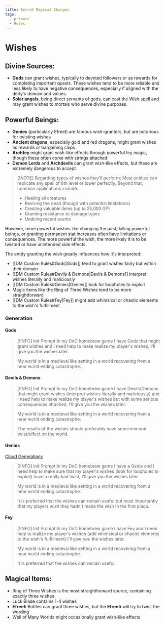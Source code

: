 ```yaml
---
title: Secret Magical Changes
tags:
  - private
  - Rules
---
```

# Wishes

## Divine Sources:

- **Gods** can grant wishes, typically to devoted followers or as rewards for completing important quests. These wishes tend to be more reliable and less likely to have negative consequences, especially if aligned with the deity's domain and values.
- **Solar angels**, being direct servants of gods, can cast the Wish spell and may grant wishes to mortals who serve divine purposes.

## Powerful Beings:

- **Genies** (particularly Efreet) are famous wish-granters, but are notorious for twisting wishes
- **Ancient dragons**, especially gold and red dragons, might grant wishes as rewards or bargaining chips
- **Archfey** might grant wish-like effects through powerful fey magic, though these often come with strings attached
- **Demon Lords** and **Archdevils** can grant wish-like effects, but these are extremely dangerous to accept

> [!NOTE] Regarding types of wishes they'll perform:
> Most entities can replicate any spell of 8th level or lower perfectly. Beyond that, common applications include:
> - Healing all creatures
> - Reviving the dead (though with potential limitations)
> - Creating valuable items (up to 25,000 GP)
> - Granting resistance to damage types
> - Undoing recent events

However, more powerful wishes like changing the past, killing powerful beings, or granting permanent stat increases often have limitations or consequences. The more powerful the wish, the more likely it is to be twisted or have unintended side effects.

The entity granting the wish greatly influences how it's interpreted:

- [[DM Custom Rules#Gods|Gods]] tend to grant wishes fairly but within their domain
- [[DM Custom Rules#Devils & Demons|Devils & Demons]] interpret wishes literally and maliciously
- [[DM Custom Rules#Genies|Genies]] look for loopholes to exploit
- Magic items like the Ring of Three Wishes tend to be more straightforward
- [[DM Custom Rules#Fey|Fey]] might add whimsical or chaotic elements to the wish's fulfillment

### Generation

#### Gods

> [!INFO] Init Prompt
> In my DnD homebrew game I have Gods that might grant wishes and I need help to make realize my player's wishes, I'll give you the wishes later.
> 
> My world is in a medieval like setting in a world recovering from a near world ending catastrophe.

#### Devils & Demons

> [!INFO] Init Prompt
> In my DnD homebrew game I have Devils/Demons that might grant wishes (interpret wishes literally and maliciously) and I need help to make realize my player's wishes but with some serious consequences attached, I'll give you the wishes later.
> 
> My world is in a medieval like setting in a world recovering from a near world ending catastrophe.
> 
> The results of the wishes should preferably have some immoral twist/effect on the world.

#### Genies
[Claud Generations](https://claude.ai/chat/bd750053-cf86-42c8-aef7-954bbf180bd7)

> [!INFO] Init Prompt
> In my DnD homebrew game I have a Genie and I need help to make sure that my player's wishes (look for loopholes to exploit) have a really bad twist, I'll give you the wishes later.
> 
> My world is in a medieval like setting in a world recovering from a near world ending catastrophe.
> 
> It is preferred that the wishes can remain useful but most importantly that my players wish they hadn't made the wish in the first place.

#### Fey

> [!INFO] Init Prompt
> In my DnD homebrew game I have Fey and I need help to realize my player's wishes (add whimsical or chaotic elements to the wish's fulfillment) I'll give you the wishes later.
> 
> My world is in a medieval like setting in a world recovering from a near world ending catastrophe.
> 
> It is preferred that the wishes can remain useful.


## Magical Items:

- Ring of Three Wishes is the most straightforward source, containing exactly three wishes
- Luck Blade contains 1-4 wishes
- **Efreeti** Bottles can grant three wishes, but the **Efreeti** will try to twist the wording
- Well of Many Worlds might occasionally grant wish-like effects